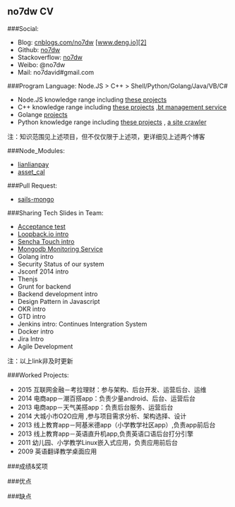 ## no7dw CV

###Social:
 - Blog: [cnblogs.com/no7dw][1] [www.deng.io][2]
 - Github: [no7dw][3]
 - Stackoverflow: [no7dw][4]
 - Weibo: @no7dw
 - Mail: no7david#gmail.com

###Program Language: Node.JS > C++ > Shell/Python/Golang/Java/VB/C#

 - Node.JS knowledge range including [these projects][5]
 - C++ knowledge range including [these projects][6] ,[bt management service][7]
 - Golange [projects][8]
 - Python knowledge range including [these projects][9] , [a site crawler][10]

注：知识范围见上述项目，但不仅仅限于上述项，更详细见上述两个博客
 
###Node_Modules:

 - [lianlianpay][11]
 - [asset_cal][12]

###Pull Request:

 - [sails-mongo][13]
 
###Sharing Tech Slides in Team: 
 - [Acceptance test][14]
 - [Loopback.io intro][15]
 - [Sencha Touch intro][16]
 - [Mongodb Monitoring Service][17]
 - Golang intro
 - Security Status of our system
 - Jsconf 2014 intro
 - Thenjs
 - Grunt for backend
 - Backend development intro
 - Design Pattern in Javascript
 - OKR intro
 - GTD intro
 - Jenkins intro: Continues Intergration System
 - Docker intro
 - Jira Intro
 - Agile Development

注：以上link非及时更新

###Worked Projects:
 - 2015 互联网金融－考拉理财：参与架构、后台开发、运营后台、运维
 - 2014 电商app－潮百搭app：负责少量android、后台、运营后台
 - 2013 电商app－天气美搭app：负责后台服务、运营后台
 - 2014 大城小市O2O应用 ,参与项目需求分析、架构选择、设计
 - 2013 线上教育app－阿基米德app（小学教学社区app）,负责app前后台
 - 2013 线上教育app－英语直升机app,负责英语口语后台打分引擎
 - 2011 幼儿园、小学教学Linux嵌入式应用，负责应用前后台
 - 2009 英语翻译教学桌面应用

###成绩&奖项

###优点

###缺点

  [1]: http://www.cnblogs.com/no7dw
  [2]: www.deng.io
  [3]: www.github.com/no7dw
  [4]: http://stackoverflow.com/users/2412549/no7dw?tab=profile
  [5]: https://github.com/no7dw/lianlianpay
  [6]: https://github.com/no7dw/cplusplus-learning
  [7]: https://github.com/no7dw/btpd
  [8]: https://github.com/no7dw/go-practice
  [9]: https://github.com/no7dw/python-learning
  [10]: https://github.com/no7dw/bbs-images-crawler
  [11]: https://www.npmjs.com/package/lianlianpay
  [12]: https://www.npmjs.com/package/asset_cal
  [13]: https://github.com/balderdashy/sails-mongo/pull/350
  [14]: https://github.com/no7dw/acceptance-test-slide
  [15]: https://github.com/no7dw/loopback.io-slide
  [16]: https://github.com/no7dw/SenchaTouch-slide
  [17]: https://github.com/no7dw/mms-slide